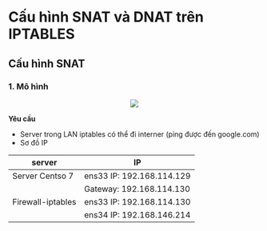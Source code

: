 # Cấu hình SNAT và DNAT trên IPTABLES
## Cấu hình SNAT
### 1. Mô hình

<div style="text-align: center;">
    <img src="https://imgur.com/v67wAYx.jpg">
</div>

 **Yêu cầu**
-  Server trong LAN iptables có thể đi interner (ping được đến google.com)
- Sơ đồ IP 

|server|IP|
|------|--|
|Server Centso 7|ens33 IP: 192.168.114.129
||Gateway: 192.168.114.130|
|Firewall-iptables|ens33 IP: 192.168.114.130
||ens34 IP: 192.168.146.214